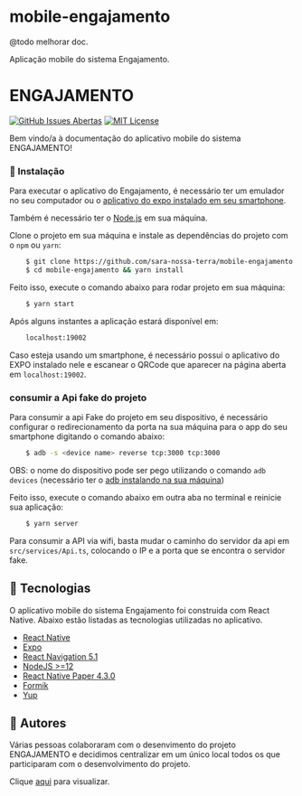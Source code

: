 # mobile-engajamento

@todo melhorar doc.

Aplicação mobile do sistema Engajamento.

# ENGAJAMENTO

[![GitHub Issues Abertas](https://img.shields.io/github/issues/sara-nossa-terra/mobile-engajamento)]()
[![MIT License](https://img.shields.io/github/license/sara-nossa-terra/mobile-engajamento)]()

Bem vindo/a à documentação do aplicativo mobile do sistema ENGAJAMENTO!

### :nut_and_bolt: Instalação

Para executar o aplicativo do Engajamento, é necessário ter um emulador no seu computador ou o [aplicativo do expo instalado em seu smartphone](https://play.google.com/store/apps/details?id=host.exp.exponent&hl=pt_BR).

Também é necessário ter o [Node.js](https://nodejs.org/) em sua máquina.

Clone o projeto em sua máquina e instale as dependências do projeto com o `npm` ou `yarn`:

```bash
    $ git clone https://github.com/sara-nossa-terra/mobile-engajamento.git
    $ cd mobile-engajamento && yarn install
```

Feito isso, execute o comando abaixo para rodar projeto em sua máquina:

```bash
    $ yarn start
```

Após alguns instantes a aplicação estará disponível em:

```bash
    localhost:19002
```

Caso esteja usando um smartphone, é necessário possui o aplicativo do EXPO instalado nele e escanear o QRCode que aparecer na página aberta em `localhost:19002`.

### consumir a Api fake do projeto

Para consumir a api Fake do projeto em seu dispositivo, é necessário configurar o redirecionamento da porta na sua máquina para o app do seu smartphone digitando o comando abaixo:

```bash
    $ adb -s <device name> reverse tcp:3000 tcp:3000
```

OBS: o nome do dispositivo pode ser pego utilizando o comando `adb devices` (necessário ter o [adb instalando na sua máquina](https://developer.android.com/studio/command-line/adb?hl=pt-br))

Feito isso, execute o comando abaixo em outra aba no terminal e reinicie sua aplicação:

```bash
    $ yarn server
```

Para consumir a API via wifi, basta mudar o caminho do servidor da api em `src/services/Api.ts`, colocando o IP e a porta que se encontra o servidor fake.

## :rocket: Tecnologias

O aplicativo mobile do sistema Engajamento foi construida com React Native. Abaixo estão listadas as tecnologias utilizadas no aplicativo.

- [React Native](https://reactnative.dev/)
- [Expo](https://docs.expo.io/)
- [React Navigation 5.1](https://reactnavigation.org/)
- [NodeJS >=12](https://nodejs.org/)
- [React Native Paper 4.3.0](https://callstack.github.io/react-native-paper/)
- [Formik](https://formik.org/docs/overview)
- [Yup](https://github.com/jquense/yup)

## :busts_in_silhouette: Autores

Várias pessoas colaboraram com o desenvimento do projeto ENGAJAMENTO e decidimos centralizar em um único local todos os que participaram com o desenvolvimento do projeto.

Clique [aqui](https://github.com/sara-nossa-terra/engajamento/graphs/contributors) para visualizar.
